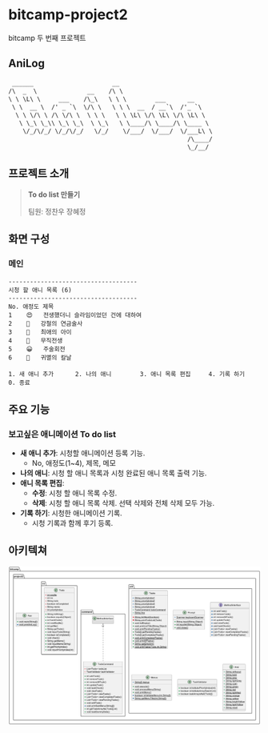 # bitcamp-project2

bitcamp 두 번째 프로젝트

## AniLog

```
 ______                      __                          
/\  _  \              __    /\ \                         
\ \ \L\ \     ___    /\_\   \ \ \        ___      __     
 \ \  __ \  /' _ `\  \/\ \   \ \ \  __  / __`\  /'_ `\   
  \ \ \/\ \ /\ \/\ \  \ \ \   \ \ \L\ \/\ \L\ \/\ \L\ \  
   \ \_\ \_\\ \_\ \_\  \ \_\   \ \____/\ \____/\ \____ \ 
    \/_/\/_/ \/_/\/_/   \/_/    \/___/  \/___/  \/___L\ \
                                                  /\____/
                                                  \_/__/
```

## 프로젝트 소개

<blockquote>
    <strong>To do list 만들기</strong>
    <p>팀원: 정찬우 장혜정</p>
</blockquote>

## 화면 구성

### 메인
```
------------------------------------
시청 할 애니 목록 (6)
------------------------------------
No. 애정도 제목
1    😍   전생했더니 슬라임이었던 건에 대하여
2    🥰   강철의 연금술사
3    🥰   최애의 아이
4    🥰   무직전생
5    😀   주술회전
6    🙂   귀멸의 칼날

1. 새 애니 추가		2. 나의 애니		3. 애니 목록 편집		4. 기록 하기		0. 종료
```

## 주요 기능

### 보고싶은 애니메이션 To do list

- <strong>새 애니 추가</strong>: 시청할 애니메이션 등록 기능.
  - No, 애정도(1~4), 제목, 메모
- <strong>나의 애니</strong>: 시청 할 애니 목록과 시청 완료된 애니 목록 출력 기능.
- <strong>애니 목록 편집</strong>:
  - <strong>수정</strong>: 시청 할 애니 목록 수정.
  - <strong>삭제</strong>: 시청 할 애니 목록 삭제. 선택 삭제와 전체 삭제 모두 가능.
- <strong>기록 하기</strong>: 시청한 애니메이션 기록.
  - 시청 기록과 함께 후기 등록.

## 아키텍쳐
![UML](project2.png)